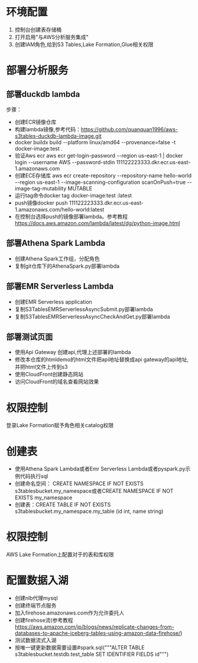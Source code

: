 # 环境配置
1. 控制台创建表存储桶
2. 打开启用"与AWS分析服务集成"
3. 创建IAM角色,给到S3 Tables,Lake Formation,Glue相关权限
# 部署分析服务
## 部署duckdb lambda
步骤：
- 创建ECR镜像仓库
- 构建lambda镜像,参考代码：https://github.com/quanquan1996/aws-s3tables-duckdb-lambda-image.git
- docker buildx build --platform linux/amd64 --provenance=false -t docker-image:test .
- 验证Aws ecr aws ecr get-login-password --region us-east-1 | docker login --username AWS --password-stdin 111122223333.dkr.ecr.us-east-1.amazonaws.com
- 创建ECE存储库 aws ecr create-repository --repository-name hello-world --region us-east-1 --image-scanning-configuration scanOnPush=true --image-tag-mutability MUTABLE
- 运行tag命令docker tag docker-image:test <ECRrepositoryUri>:latest
- push镜像docker push 111122223333.dkr.ecr.us-east-1.amazonaws.com/hello-world:latest
- 在控制台选择push的镜像部署lambda。参考教程 https://docs.aws.amazon.com/lambda/latest/dg/python-image.html
## 部署Athena Spark Lambda
- 创建Athena Spark工作组，分配角色
- 复制git仓库下的AthenaSpark.py部署lambda
## 部署EMR Serverless Lambda
- 创建EMR Serverless application
- 复制S3TablesEMRServerlessAsyncSubmit.py部署lambda
- 复制S3TablesEMRServerlessAsyncCheckAndGet.py部署lambda
## 部署测试页面
- 使用Api Gateway 创建api,代理上述部署的lambda
- 修改本仓库的htmldemo的html文件把api地址替换成api gateway的api地址,并把html文件上传到s3
- 使用CloudFront创建静态网站
- 访问CloudFront的域名查看网站效果
# 权限控制
登录Lake Formation赋予角色相关catalog权限
# 创建表
- 使用Athena Spark Lambda或者Emr Serverless Lambda或者pyspark.py示例代码执行sql   
- 创建命名空间： CREATE NAMESPACE IF NOT EXISTS s3tablesbucket.my_namespace或者CREATE NAMESPACE IF NOT EXISTS my_namespace
- 创建表：CREATE TABLE IF NOT EXISTS s3tablesbucket.my_namespace.my_table (id int, name string)
# 权限控制
AWS Lake Formation上配置对于的表和库权限
# 配置数据入湖
- 创建nlb代理mysql
- 创建终端节点服务
- 加入firehose.amazonaws.com作为允许委托人
- 创建firehose流(参考教程 https://aws.amazon.com/jp/blogs/news/replicate-changes-from-databases-to-apache-iceberg-tables-using-amazon-data-firehose/)
- 测试数据流式入湖
- 按唯一键更新数据需要设置#spark.sql("""ALTER TABLE s3tablesbucket.testdb.test_table SET IDENTIFIER FIELDS id""")
